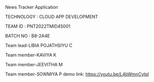 News Tracker Application

TECHNOLOGY : CLOUD APP DEVELOPMENT

TEAM ID : PNT2022TMID45001

BATCH NO : B8-2A4E

Team lead-LIBIA POJATHSIYU C

Team member-KAVIYA K

Team member-JEEVITHA M

Team member-SOWMIYA P
demo link:
https://youtu.be/L4bWmnCylpI
